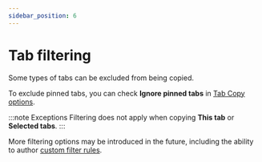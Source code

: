 ```yaml
---
sidebar_position: 6
---
```


# Tab filtering

Some types of tabs can be excluded from being copied.

To exclude pinned tabs, you can check **Ignore pinned tabs** in [Tab Copy options](./options.mdx#ignore-pinned-tabs).

:::note Exceptions
Filtering does not apply when copying **This tab** or **Selected tabs**.
:::

More filtering options may be introduced in the future, including the ability to author [custom filter rules](/roadmap#filter-rules).

